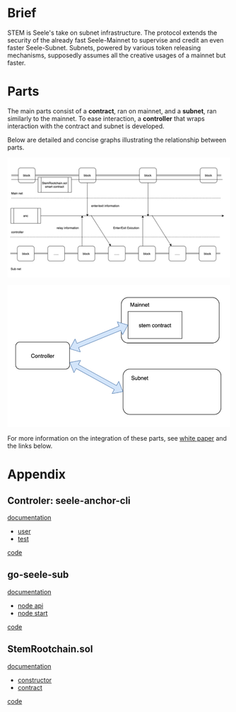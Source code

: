 # Brief

STEM is Seele's take on subnet infrastructure. The protocol extends the security of the already fast Seele-Mainnet to supervise and credit an even faster Seele-Subnet. Subnets, powered by various token releasing mechanisms, supposedly assumes all the creative usages of a mainnet but faster.

# Parts

The main parts consist of a **contract**, ran on mainnet, and a **subnet**, ran similarly to the mainnet. To ease interaction, a **controller** that wraps interaction with the contract and subnet is developed.

Below are detailed and concise graphs illustrating the relationship between parts.

![detailed](detailed.png)

![concise](concise.png)

For more information on the integration of these parts, see [white paper](https://seele.pro/news/en/9.html) and the links below.

# Appendix

## Controler: seele-anchor-cli

[documentation](0-user.md)
  - [user](0-user.md)
  - [test](1-test.md)

[code](https://github.com/muyiy/seele-anchor-cli)

## go-seele-sub

[documentation](subchain_rpc.md)
  - [node api](subchain_rpc.md)
  - [node start](subchain_start.md)

[code](https://github.com/seeleteam/go-seele-sub)

## StemRootchain.sol

[documentation](subchain_contract.md)
  - [constructor](2-conf.md)
  - [contract](subchain_contract.md)

[code](https://github.com/muyiy/seele-anchor-cli/tree/master/src/sol)
